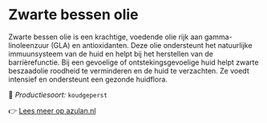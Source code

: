 # Zwarte bessen olie

Zwarte bessen olie is een krachtige, voedende olie rijk aan gamma-linoleenzuur (GLA) en antioxidanten. Deze olie ondersteunt het natuurlijke immuunsysteem van de huid en helpt bij het herstellen van de barrièrefunctie. Bij een gevoelige of ontstekingsgevoelige huid helpt zwarte beszaadolie roodheid te verminderen en de huid te verzachten. Ze voedt intensief en ondersteunt een gezonde huidflora.

🔧 *Productiesoort:* `koudgeperst`

👉 [Lees meer op azulan.nl](https://azulan.nl/atlas/zwarte-bessen-olie)